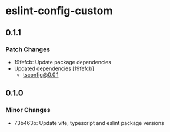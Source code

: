 # eslint-config-custom

## 0.1.1

### Patch Changes

- 19fefcb: Update package dependencies
- Updated dependencies [19fefcb]
  - tsconfig@0.0.1

## 0.1.0

### Minor Changes

- 73b463b: Update vite, typescript and eslint package versions
